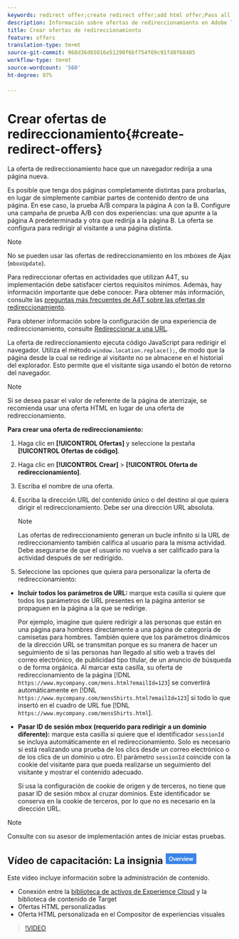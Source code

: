 ```yaml
---
keywords: redirect offer;create redirect offer;add html offer;Pass all URL parameters in redirect;Pass mboxSessionId in redirect (only needed when the redirect is going to a different domain)
description: Información sobre ofertas de redireccionamiento en Adobe Target que provocan que un explorador redirija a una página nueva.
title: Crear ofertas de redireccionamiento
feature: offers
translation-type: tm+mt
source-git-commit: 968d36d65016e51290f6bf754f69c91fd8f68405
workflow-type: tm+mt
source-wordcount: '560'
ht-degree: 97%

---
```



# Crear ofertas de redireccionamiento{#create-redirect-offers}

La oferta de redireccionamiento hace que un navegador redirija a una página nueva.

Es posible que tenga dos páginas completamente distintas para probarlas, en lugar de simplemente cambiar partes de contenido dentro de una página. En ese caso, la prueba A/B compara la página A con la B. Configure una campaña de prueba A/B con dos experiencias: una que apunte a la página A predeterminada y otra que redirija a la página B. La oferta se configura para redirigir al visitante a una página distinta.

>[!NOTE]
>
>No se pueden usar las ofertas de redireccionamiento en los mboxes de Ajax (`mboxUpdate`).
>
>Para redireccionar ofertas en actividades que utilizan A4T, su implementación debe satisfacer ciertos requisitos mínimos. Además, hay información importante que debe conocer. Para obtener más información, consulte las [preguntas más frecuentes de A4T sobre las ofertas de redireccionamiento](/help/c-integrating-target-with-mac/a4t/r-a4t-faq/a4t-faq-redirect-offers.md#concept_21BF213F10E1414A9DCD4A98AF207905).

Para obtener información sobre la configuración de una experiencia de redireccionamiento, consulte [Redireccionar a una URL](/help/c-experiences/c-visual-experience-composer/redirect-offer.md#task_9578678D42784F5EB9638F8AC8C911FA).

La oferta de redireccionamiento ejecuta código JavaScript para redirigir el navegador. Utiliza el método `window.location.replace();`, de modo que la página desde la cual se redirige al visitante no se almacene en el historial del explorador. Esto permite que el visitante siga usando el botón de retorno del navegador.

>[!NOTE]
>
>Si se desea pasar el valor de referente de la página de aterrizaje, se recomienda usar una oferta HTML en lugar de una oferta de redireccionamiento.

**Para crear una oferta de redireccionamiento:**

1. Haga clic en **[!UICONTROL Ofertas]** y seleccione la pestaña **[!UICONTROL Ofertas de código]**.
1. Haga clic en **[!UICONTROL Crear]** > **[!UICONTROL Oferta de redireccionamiento]**.
1. Escriba el nombre de una oferta.
1. Escriba la dirección URL del contenido único o del destino al que quiera dirigir el redireccionamiento. Debe ser una dirección URL absoluta.

   >[!NOTE]
   >
   >Las ofertas de redireccionamiento generan un bucle infinito si la URL de redireccionamiento también califica al usuario para la misma actividad. Debe asegurarse de que el usuario no vuelva a ser calificado para la actividad después de ser redirigido.

1. Seleccione las opciones que quiera para personalizar la oferta de redireccionamiento:

* **Incluir todos los parámetros de URL:** marque esta casilla si quiere que todos los parámetros de URL presentes en la página anterior se propaguen en la página a la que se redirige.

   Por ejemplo, imagine que quiere redirigir a las personas que están en una página para hombres directamente a una página de categoría de camisetas para hombres. También quiere que los parámetros dinámicos de la dirección URL se transmitan porque es su manera de hacer un seguimiento de si las personas han llegado al sitio web a través del correo electrónico, de publicidad tipo titular, de un anuncio de búsqueda o de forma orgánica. Al marcar esta casilla, su oferta de redireccionamiento de la página [!DNL `https://www.mycompany.com/mens.html?emailId=123`] se convertirá automáticamente en [!DNL `https://www.mycompany.com/mensShirts.html?emailId=123`] si todo lo que insertó en el cuadro de URL fue [!DNL `https://www.mycompany.com/mensShirts.html`].

* **Pasar ID de sesión mbox (requerido para redirigir a un dominio diferente):** marque esta casilla si quiere que el identificador `sessionId` se incluya automáticamente en el redireccionamiento. Solo es necesario si está realizando una prueba de los clics desde un correo electrónico o de los clics de un dominio u otro. El parámetro `sessionId` coincide con la cookie del visitante para que pueda realizarse un seguimiento del visitante y mostrar el contenido adecuado.

   Si usa la configuración de cookie de origen y de terceros, no tiene que pasar ID de sesión mbox al cruzar dominios. Este identificador se conserva en la cookie de terceros, por lo que no es necesario en la dirección URL.

>[!NOTE]
>
>Consulte con su asesor de implementación antes de iniciar estas pruebas.

## Vídeo de capacitación: La insignia ![Información general del repositorio de contenido (4:56)](/help/assets/overview.png)

Este vídeo incluye información sobre la administración de contenido.

* Conexión entre la [biblioteca de activos de Experience Cloud](https://experienceleague.adobe.com/docs/core-services/interface/assets/creative-cloud.html) y la biblioteca de contenido de Target
* Ofertas HTML personalizadas
* Oferta HTML personalizada en el Compositor de experiencias visuales

>[!VIDEO](https://video.tv.adobe.com/v/17387)
